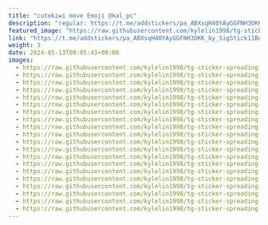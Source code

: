 ```yaml
---
title: "cutekiwi move Emoji @kal_pc"
description: "regular: https://t.me/addstickers/pa_ABXsqH40YAyGGFNH3OKK_by_SigStick11Bot"
featured_image: "https://raw.githubusercontent.com/kylelin1998/tg-sticker-spreading-worldwide-images/main/img/300111f1-58e5-41e5-a006-69790bc0ff85.jpg"
link: "https://t.me/addstickers/pa_ABXsqH40YAyGGFNH3OKK_by_SigStick11Bot"
weight: 3
date: 2024-05-13T08:05:43+08:00
images:
  - https://raw.githubusercontent.com/kylelin1998/tg-sticker-spreading-worldwide-images/main/img/300111f1-58e5-41e5-a006-69790bc0ff85.jpg
  - https://raw.githubusercontent.com/kylelin1998/tg-sticker-spreading-worldwide-images/main/img/c8f8e026-97f4-4cd9-8bce-703cc1da9033.jpg
  - https://raw.githubusercontent.com/kylelin1998/tg-sticker-spreading-worldwide-images/main/img/27f7c83c-1c3e-4b0c-83db-99abe6417521.jpg
  - https://raw.githubusercontent.com/kylelin1998/tg-sticker-spreading-worldwide-images/main/img/bf3dabf7-b343-4166-98d9-a81688a4ba5e.jpg
  - https://raw.githubusercontent.com/kylelin1998/tg-sticker-spreading-worldwide-images/main/img/0462aeb5-18a4-4263-b60a-067ca70e16ad.jpg
  - https://raw.githubusercontent.com/kylelin1998/tg-sticker-spreading-worldwide-images/main/img/02ef3649-fca8-444a-82bd-067ae4827456.jpg
  - https://raw.githubusercontent.com/kylelin1998/tg-sticker-spreading-worldwide-images/main/img/5ad03717-14e1-4617-8462-f37c8773742c.jpg
  - https://raw.githubusercontent.com/kylelin1998/tg-sticker-spreading-worldwide-images/main/img/158da1aa-28e0-4b05-9321-692d4c6c1b7a.jpg
  - https://raw.githubusercontent.com/kylelin1998/tg-sticker-spreading-worldwide-images/main/img/dbb99d2a-ad14-4c17-9c40-267a00b041a2.jpg
  - https://raw.githubusercontent.com/kylelin1998/tg-sticker-spreading-worldwide-images/main/img/4981d68e-7e1a-4eaf-ac40-2d5ebc39e615.jpg
  - https://raw.githubusercontent.com/kylelin1998/tg-sticker-spreading-worldwide-images/main/img/acccdd7e-1228-4773-96ac-55f3f03d5938.jpg
  - https://raw.githubusercontent.com/kylelin1998/tg-sticker-spreading-worldwide-images/main/img/df8b028d-b0a4-4933-b87b-ddf5acd9a65b.jpg
  - https://raw.githubusercontent.com/kylelin1998/tg-sticker-spreading-worldwide-images/main/img/508c2e3f-e132-4331-afab-812e81e8dbcf.jpg
  - https://raw.githubusercontent.com/kylelin1998/tg-sticker-spreading-worldwide-images/main/img/bdad3f54-46a6-4b59-9010-b3cede9f0e6a.jpg
  - https://raw.githubusercontent.com/kylelin1998/tg-sticker-spreading-worldwide-images/main/img/d621daf4-8b3d-4ae0-addc-cbf77e0fb9e5.jpg
  - https://raw.githubusercontent.com/kylelin1998/tg-sticker-spreading-worldwide-images/main/img/1f05ba92-8ee9-41a6-bd01-4a3f4c81e84c.jpg
  - https://raw.githubusercontent.com/kylelin1998/tg-sticker-spreading-worldwide-images/main/img/2e563a9d-1eb2-495e-9f96-ae9335cb317e.jpg
  - https://raw.githubusercontent.com/kylelin1998/tg-sticker-spreading-worldwide-images/main/img/86dd9dc1-aa5b-4615-9ed5-609f09042bff.jpg
  - https://raw.githubusercontent.com/kylelin1998/tg-sticker-spreading-worldwide-images/main/img/3cc632dc-4ef2-49ea-8749-03834747422b.jpg
  - https://raw.githubusercontent.com/kylelin1998/tg-sticker-spreading-worldwide-images/main/img/efb963ac-7553-4cac-a0db-fac3fac3d0e8.jpg
---
```

